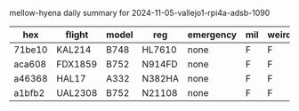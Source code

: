 mellow-hyena daily summary for 2024-11-05-vallejo1-rpi4a-adsb-1090

|hex|flight|model|reg|emergency|mil|weirdo|
|--|--|--|--|--|--|--|
|71be10|KAL214|B748|HL7610|none|F|F|
|aca608|FDX1859|B752|N914FD|none|F|F|
|a46368|HAL17|A332|N382HA|none|F|F|
|a1bfb2|UAL2308|B752|N21108|none|F|F|
